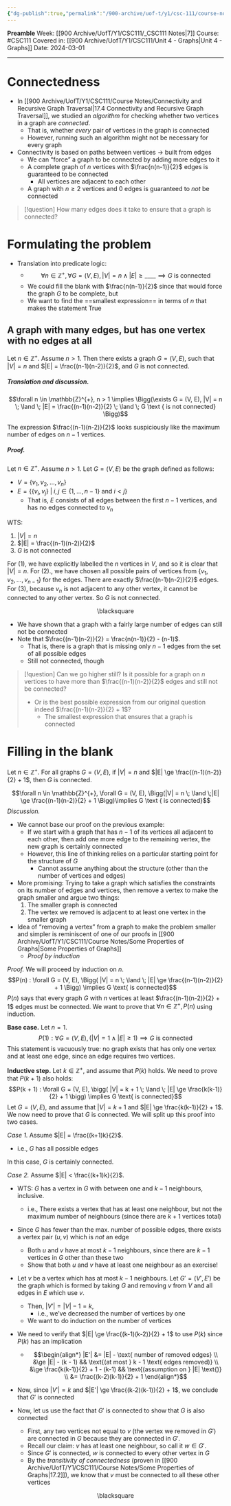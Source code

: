 ```yaml
---
{"dg-publish":true,"permalink":"/900-archive/uof-t/y1/csc-111/course-notes/a-limit-for-connectedness/","created":"2024-03-01T17:41:31.712-08:00","updated":"2024-03-24T16:59:23.561-07:00"}
---
```


**Preamble**
Week: [[900 Archive/UofT/Y1/CSC111/_CSC111 Notes\|7]]
Course: #CSC111
Covered in: [[900 Archive/UofT/Y1/CSC111/Unit 4 - Graphs\|Unit 4 - Graphs]]
Date: 2024-03-01

---
# Connectedness

- In [[900 Archive/UofT/Y1/CSC111/Course Notes/Connectivity and Recursive Graph Traversal\|17.4 Connectivity and Recursive Graph Traversal]], we studied an *algorithm* for checking whether two vertices in a graph are *connected*.
	- That is, whether *every* pair of vertices in the graph is connected
	- However, running such an algorithm might not be necessary for every graph
- Connectivity is based on paths between vertices → built from edges
	- We can “force” a graph to be connected by adding more edges to it
	- A complete graph of $n$ vertices with $\frac{n(n-1)}{2}$ edges is guaranteed to be connected
		- All vertices are adjacent to each other
	- A graph with $n \ge 2$ vertices and 0 edges is guaranteed to *not* be connected

> [!question] How many edges does it take to ensure that a graph is connected?

# Formulating the problem

- Translation into predicate logic:
	- $$\forall n \in \mathbb{Z}^{+}, \forall G = (V, E), |V| = n \; \land \;|E| \ge \_\_\_\_ \implies G \text{ is connected}$$
	- We could fill the blank with $\frac{n(n-1)}{2}$ since that would force the graph $G$ to be complete, but
	- We want to find the ==smallest expression== in terms of $n$ that makes the statement True

## A graph with many edges, but has one vertex with no edges at all

Let $n \in \mathbb{Z}^{+}$. Assume $n > 1$.
Then there exists a graph $G = (V, E)$, such that $|V| = n$ and $|E| = \frac{(n-1)(n-2)}{2}$, and $G$ is not connected.


##### Translation and discussion.
$$\forall n \in \mathbb{Z}^{+}, n > 1 \implies \Bigg(\exists G = (V, E), |V| = n \; \land \; |E| = \frac{(n-1)(n-2)}{2} \; \land \; G \text { is not connected} \Bigg)$$

The expression $\frac{(n-1)(n-2)}{2}$ looks suspiciously like the maximum number of edges on $n-1$ vertices.

##### Proof.
Let $n \in \mathbb{Z}^{+}$. Assume $n > 1$.
Let $G = (V, E)$ be the graph defined as follows:
- $V = \{v_{1}, v_{2}, \dots, v_{n}\}$
- $E = \{ \{v_{i}, v_{j}\} \; | \; i, j \in \{1, \dots, n - 1\} \text{ and } i < j\}$
	- That is, $E$ consists of all edges between the first $n - 1$ vertices, and has no edges connected to $v_{n}$

WTS:
1. $|V| = n$
2. $|E| = \frac{(n-1)(n-2)}{2}$
3. $G$ is not connected

For (1), we have explicitly labelled the $n$ vertices in $V$, and so it is clear that $|V| = n$.
For (2)., we have chosen all possible pairs of vertices from $\{v_{1}, v_{2}, \dots, v_{n-1}\}$ for the edges. There are exactly $\frac{(n-1)(n-2)}{2}$ edges.
For (3), because $v_{n}$ is not adjacent to any other vertex, it cannot be connected to any other vertex. So $G$ is not connected.
<div class="right-align"> <span class="math display">\blacksquare</span> </div>

- We have shown that a graph with a fairly large number of edges can still not be connected
- Note that $\frac{(n-1)(n-2)}{2} = \frac{n(n-1)}{2} - (n-1)$.
	- That is, there is a graph that is missing only $n - 1$ edges from the set of all possible edges
	- Still not connected, though

> [!question] Can we go higher still? Is it possible for a graph on $n$ vertices to have more than $\frac{(n-1)(n-2)}{2}$ edges and still not be connected?
> - Or is the best possible expression from our original question indeed $\frac{(n-1)(n-2)}{2} + 1$?
> 	- The smallest expression that ensures that a graph is connected

# Filling in the blank

Let $n \in \mathbb{Z}^{+}$. For all graphs $G = (V, E)$, if $|V| = n$ and $|E| \ge \frac{(n-1)(n-2)}{2} + 1$, then $G$ is connected.

$$\forall n \in \mathbb{Z}^{+}, \forall G = (V, E), \Bigg(|V| = n \; \land \;|E| \ge \frac{(n-1)(n-2)}{2} + 1 \Bigg)\implies G \text { is connected}$$
*Discussion.*
- We cannot base our proof on the previous example:
	- If we start with a graph that has $n - 1$ of its vertices all adjacent to each other, then add one more edge to the remaining vertex, the new graph is certainly connected
	- However, this line of thinking relies on a particular starting point for the structure of $G$
		- Cannot assume anything about the structure (other than the number of vertices and edges)
- More promising: Trying to take a graph which satisfies the constraints on its number of edges and vertices, then remove a vertex to make the graph smaller and argue two things:
	1. The smaller graph is connected
	2. The vertex we removed is adjacent to at least one vertex in the smaller graph
- Idea of “removing a vertex” from a graph to make the problem smaller and simpler is reminiscent of one of our proofs in [[900 Archive/UofT/Y1/CSC111/Course Notes/Some Properties of Graphs\|Some Properties of Graphs]]
	- *Proof by induction*

*Proof.*
We will proceed by induction on $n$.
$$P(n) : \forall G = (V, E), \Bigg( |V| = n \; \land \; |E| \ge \frac{(n-1)(n-2)}{2} + 1 \Bigg) \implies G \text{ is connected}$$
$P(n)$ says that every graph $G$ with $n$ vertices at least $\frac{(n-1)(n-2)}{2} + 1$ edges must be connected. We want to prove that $\forall n \in \mathbb{Z}^{+}, P(n)$ using induction.

**Base case.** Let $n = 1$.
$$P(1) : \forall G = (V, E), (|V| = 1 \; \land \; |E| \ge 1) \implies G \text{ is connected}$$
This statement is vacuously true: no graph exists that has only one vertex and at least one edge, since an edge requires two vertices.

**Inductive step.** Let $k \in \mathbb{Z}^{+}$, and assume that $P(k)$ holds. We need to prove that $P(k+1)$ also holds:
$$P(k + 1) : \forall G = (V, E), \bigg( |V| = k + 1 \; \land \; |E| \ge \frac{k(k-1)}{2} + 1 \bigg) \implies G \text{ is connected}$$
Let $G = (V, E)$, and assume that $|V| = k + 1$ and $|E| \ge \frac{k(k-1)}{2} + 1$. We now need to prove that $G$ is connected. We will split up this proof into two cases.

*Case 1.*
Assume $|E| = \frac{(k+1)k}{2}$.
- i.e., $G$ has all possible edges

In this case, $G$ is certainly connected.

*Case 2.*
Assume $|E| < \frac{(k+1)k}{2}$.

- WTS: $G$ has a vertex in $G$ with between one and $k - 1$ neighbours, inclusive.
	- i.e., There exists a vertex that has at least one neighbour, but not the maximum number of neighbours (since there are $k + 1$ vertices total)

- Since $G$ has fewer than the max. number of possible edges, there exists a vertex pair $(u, v)$ which is *not* an edge
	- Both $u$ and $v$ have at most $k - 1$ neighbours, since there are $k - 1$ vertices in $G$ other than these two
	- Show that both $u$ and $v$ have at least one neighbour as an exercise!
- Let $v$ be a vertex which has at most $k - 1$ neighbours. Let $G' = (V', E')$ be the graph which is formed by taking $G$ and removing $v$ from $V$ and all edges in $E$ which use $v$.
	- Then, $|V'| = |V| - 1 = k$,
		- i.e., we’ve decreased the number of vertices by one
	- We want to do induction on the number of vertices
- We need to verify that $|E| \ge \frac{(k-1)(k-2)}{2} + 1$ to use $P(k)$ since $P(k)$ has an implication
	- $$\begin{align*} |E'| &= |E| - \text{ number of removed edges} \\ &\ge |E| - (k - 1) && \text{(at most } k - 1 \text{ edges removed)} \\ &\ge \frac{k(k-1)}{2} + 1 - (k-1) && \text{(assumption on } |E| \text{)} \\ &= \frac{(k-2)(k-1)}{2} + 1 \end{align*}$$
- Now, since $|V'| = k$ and $|E'| \ge \frac{(k-2)(k-1)}{2} + 1$, we conclude that $G'$ is connected
- Now, let us use the fact that $G'$ is connected to show that $G$ is also connected
	- First, any two vertices not equal to $v$ (the vertex we removed in $G'$) are connected in $G$ because they are connected in $G'$.
	- Recall our claim: $v$ has at least one neighbour, so call it $w \in G'$.
	- Since $G'$ is connected, $w$ is connected to every other vertex in $G$
	- By the *transitivity of connectedness* (proven in [[900 Archive/UofT/Y1/CSC111/Course Notes/Some Properties of Graphs\|17.2]]), we know that $v$ must be connected to all these other vertices

<div class="right-align"> <span class="math display">\blacksquare</span> </div>
